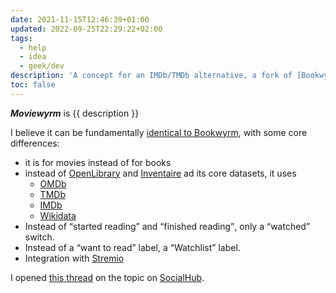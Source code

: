 ```yaml
---
date: 2021-11-15T12:46:39+01:00
updated: 2022-09-25T22:29:22+02:00
tags:
  - help
  - idea
  - geek/dev
description: 'A concept for an IMDb/TMDb alternative, a fork of [Bookwyrm](https://joinbookwyrm.com "Bookwyrm") made for movies.'
toc: false
---
```

<cite>**Moviewyrm**</cite> is {{ description }}

I believe it can be fundamentally <u>identical to Bookwyrm</u>, with some core differences:

- it is for movies instead of for books
- instead of [OpenLibrary](https://openlibrary.org 'Open Library') and [Inventaire](https://inventaire.io 'Inventaire') ad its core datasets, it uses
	- [OMDb](https://www.omdbapi.com/ 'Open Movie Database API')
	- [TMDb](https://themoviedb.org 'The Movie Database')
	- [IMDb](https://imdb.com 'Internet Movie Database')
	- [Wikidata](https://wikidata.org 'Wikidata')
- Instead of <q>started reading</q> and <q>finished reading</q>, only a <q>watched</q> switch.
- Instead of a <q>want to read</q> label, a <q>Watchlist</q> label.
- Integration with [Stremio](https://strem.io 'Stremio official website')

I opened [this thread](https://socialhub.activitypub.rocks/t/fediverse-platform-for-movies/2202 '“Fediverse platform for Movies!” on SocialHub') on the topic on [SocialHub](https://socialhub.activitypub.rocks).
